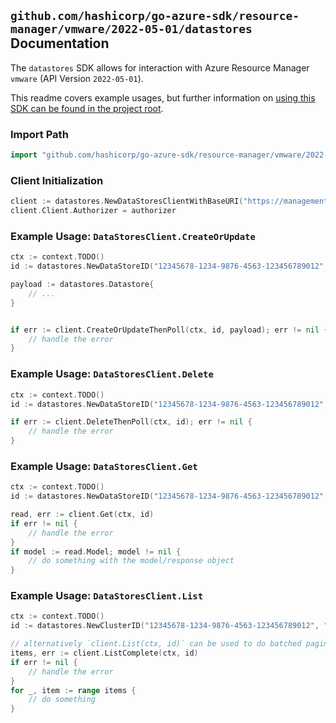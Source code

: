 
## `github.com/hashicorp/go-azure-sdk/resource-manager/vmware/2022-05-01/datastores` Documentation

The `datastores` SDK allows for interaction with Azure Resource Manager `vmware` (API Version `2022-05-01`).

This readme covers example usages, but further information on [using this SDK can be found in the project root](https://github.com/hashicorp/go-azure-sdk/tree/main/docs).

### Import Path

```go
import "github.com/hashicorp/go-azure-sdk/resource-manager/vmware/2022-05-01/datastores"
```


### Client Initialization

```go
client := datastores.NewDataStoresClientWithBaseURI("https://management.azure.com")
client.Client.Authorizer = authorizer
```


### Example Usage: `DataStoresClient.CreateOrUpdate`

```go
ctx := context.TODO()
id := datastores.NewDataStoreID("12345678-1234-9876-4563-123456789012", "example-resource-group", "privateCloudName", "clusterName", "datastoreName")

payload := datastores.Datastore{
	// ...
}


if err := client.CreateOrUpdateThenPoll(ctx, id, payload); err != nil {
	// handle the error
}
```


### Example Usage: `DataStoresClient.Delete`

```go
ctx := context.TODO()
id := datastores.NewDataStoreID("12345678-1234-9876-4563-123456789012", "example-resource-group", "privateCloudName", "clusterName", "datastoreName")

if err := client.DeleteThenPoll(ctx, id); err != nil {
	// handle the error
}
```


### Example Usage: `DataStoresClient.Get`

```go
ctx := context.TODO()
id := datastores.NewDataStoreID("12345678-1234-9876-4563-123456789012", "example-resource-group", "privateCloudName", "clusterName", "datastoreName")

read, err := client.Get(ctx, id)
if err != nil {
	// handle the error
}
if model := read.Model; model != nil {
	// do something with the model/response object
}
```


### Example Usage: `DataStoresClient.List`

```go
ctx := context.TODO()
id := datastores.NewClusterID("12345678-1234-9876-4563-123456789012", "example-resource-group", "privateCloudName", "clusterName")

// alternatively `client.List(ctx, id)` can be used to do batched pagination
items, err := client.ListComplete(ctx, id)
if err != nil {
	// handle the error
}
for _, item := range items {
	// do something
}
```
